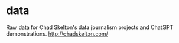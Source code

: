 data
====

Raw data for Chad Skelton's data journalism projects and ChatGPT demonstrations.
http://chadskelton.com/
